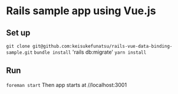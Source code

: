 # Rails sample app using Vue.js

## Set up
`git clone git@github.com:keisukefunatsu/rails-vue-data-binding-sample.git`
`bundle install`
'rails db:migrate'
`yarn install`

## Run
`foreman start`
Then app starts at //localhost:3001
